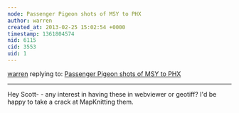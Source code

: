 ```yaml
---
node: Passenger Pigeon shots of MSY to PHX
author: warren
created_at: 2013-02-25 15:02:54 +0000
timestamp: 1361804574
nid: 6115
cid: 3553
uid: 1
---
```




[warren](../profile/warren) replying to: [Passenger Pigeon shots of MSY to PHX](../notes/eustatic/2-24-2013/passenger-pigeon-shots-msy-phx)

----
Hey Scott- - any interest in having these in webviewer or geotiff? I'd be happy to take a crack at MapKnitting them.